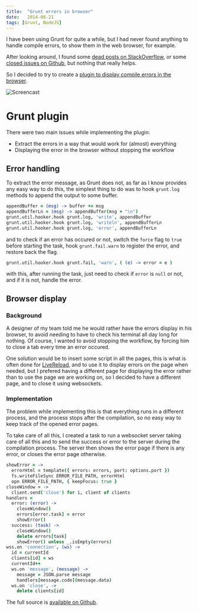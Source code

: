 ```yaml
---
title:  "Grunt errors in browser"
date:   2014-08-21
tags: [Grunt, NodeJS]
---
```


I have been using Grunt for quite a while, but I had never found anything to handle compile errors, to show them in the web browser, for example.

After looking around, I found some  [dead posts on StackOverflow](http://stackoverflow.com/questions/22607345/grunt-sass-getting-compilation-errors-to-output-to-browser), or some [closed issues on Github](https://github.com/gruntjs/grunt-contrib-sass/issues/129), but nothing that really helps.

So I decided to try to create a [plugin to display compile errors in the browser][grunt-brerror].

![Screencast](http://res.cloudinary.com/dtdu3sqtl/image/upload/c_scale,w_550/v1408153873/optimised_pozz3l.gif)

# Grunt plugin

There were two main issues while implementing the plugin:

* Extract the errors in a way that would work for (almost) everything
* Displaying the error in the browser without stopping the workflow

## Error handling

To extract the error message, as Grunt does not, as far as I know provides any easy way to do this, the simplest thing to do was to hook `grunt.log` methods to append the output to some buffer.

```coffeescript
appendBuffer = (msg) -> buffer += msg
appendBufferLn = (msg) -> appendBuffer(msg + "\n")
grunt.util.hooker.hook grunt.log, 'write', appendBuffer
grunt.util.hooker.hook grunt.log, 'writeln', appendBufferLn
grunt.util.hooker.hook grunt.log, 'error', appendBufferLn
```

and to check if an error has occured or not, switch the `force` flag to `true` before starting the task, hook `grunt.fail.warn` to register the error, and restore back the flag.

```coffeescript
grunt.util.hooker.hook grunt.fail, 'warn', ( (e) -> error = e )
```

with this, after running the task, just need to check if `error` is `null` or not, and if it is not, handle the error.

## Browser display

### Background

A designer of my team told me he would rather have the errors display in his browser, to avoid needing to have to check his terminal all day long for nothing. Of course, I wanted to avoid stopping the workflow, by forcing him to close a tab every time an error occured.

One solution would be to insert some script in all the pages, this is what is often done for [LiveReload](https://github.com/intesso/connect-livereload),
and to use it to display errors on the page when needed, but I prefered having a different page for displaying the error rather than to use the page we are working on, so I decided to have a different page, and to close it using websockets.

### Implementation

The problem while implementing this is that everything runs in a different process, and the process stops after the compilation, so no easy way to keep track of the opened error pages.

To take care of all this, I created a task to run a websocket server taking care of all this and to send the success or error to the server during the compilation process. The server then shows the error page if there is any error, or closes the error page otherwise.

```coffeescript
showError = ->
  errorHtml = template({ errors: errors, port: options.port })
  fs.writeFileSync ERROR_FILE_PATH, errorHtml
  opn ERROR_FILE_PATH, { keepFocus: true }
closeWindow = ->
  client.send('close') for i, client of clients
handlers =
  error: (error) ->
    closeWindow()
    errors[error.task] = error
    showError()
  success: (task) ->
    closeWindow()
    delete errors[task]
    showError() unless _.isEmpty(errors)
wss.on 'connection', (ws) ->
  id = currentId
  clients[id] = ws
  currentId++
  ws.on 'message', (message) ->
    message = JSON.parse message
    handlers[message.code](message.data)
  ws.on 'close', ->
    delete clients[id]
```


The full source is [available on Github][grunt-brerror].


[grunt-brerror]: https://github.com/claudetech/grunt-brerror
